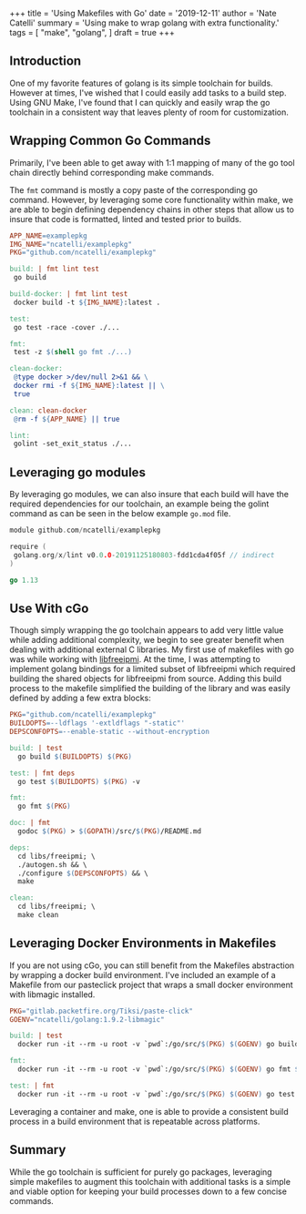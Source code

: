 +++
title = 'Using Makefiles with Go'
date = '2019-12-11'
author = 'Nate Catelli'
summary = 'Using make to wrap golang with extra functionality.'
tags = [
    "make",
    "golang",
]
draft = true
+++

## Introduction

One of my favorite features of golang is its simple toolchain for builds. However at times, I've wished that I could easily add tasks to a build step. Using GNU Make, I've found that I can quickly and easily wrap the go toolchain in a consistent way that leaves plenty of room for customization.

## Wrapping Common Go Commands

Primarily, I've been able to get away with 1:1 mapping of many of the go tool chain directly behind corresponding make commands.

The `fmt` command is mostly a copy paste of the corresponding go command. However, by leveraging some core functionality within make, we are able to begin defining dependency chains in other steps that allow us to insure that code is formatted, linted and tested prior to builds.

```Makefile
APP_NAME=examplepkg
IMG_NAME="ncatelli/examplepkg"
PKG="github.com/ncatelli/examplepkg"

build: | fmt lint test
 go build

build-docker: | fmt lint test
 docker build -t ${IMG_NAME}:latest .

test:
 go test -race -cover ./...

fmt:
 test -z $(shell go fmt ./...)

clean-docker:
 @type docker >/dev/null 2>&1 && \
 docker rmi -f ${IMG_NAME}:latest || \
 true

clean: clean-docker
 @rm -f ${APP_NAME} || true

lint:
 golint -set_exit_status ./...
```

## Leveraging go modules

By leveraging go modules, we can also insure that each build will have the required dependencies for our toolchain, an example being the golint command as can be seen in the below example `go.mod` file.

```go
module github.com/ncatelli/examplepkg

require (
 golang.org/x/lint v0.0.0-20191125180803-fdd1cda4f05f // indirect
)

go 1.13
```

## Use With cGo

Though simply wrapping the go toolchain appears to add very little value while adding additional complexity, we begin to see greater benefit when dealing with additional external C libraries. My first use of makefiles with go was while working with [libfreeipmi](https://www.gnu.org/software/freeipmi/). At the time, I was attempting to implement golang bindings for a limited subset of libfreeipmi which required building the shared objects for libfreeipmi from source. Adding this build process to the makefile simplified the building of the library and was easily defined by adding a few extra blocks:

```Makefile
PKG="github.com/ncatelli/examplepkg"
BUILDOPTS=--ldflags '-extldflags "-static"'
DEPSCONFOPTS=--enable-static --without-encryption

build: | test
  go build $(BUILDOPTS) $(PKG)

test: | fmt deps
  go test $(BUILDOPTS) $(PKG) -v

fmt:
  go fmt $(PKG)

doc: | fmt
  godoc $(PKG) > $(GOPATH)/src/$(PKG)/README.md

deps:
  cd libs/freeipmi; \
  ./autogen.sh && \
  ./configure $(DEPSCONFOPTS) && \
  make

clean:
  cd libs/freeipmi; \
  make clean
```

## Leveraging Docker Environments in Makefiles

If you are not using cGo, you can still benefit from the Makefiles abstraction by wrapping a docker build environment. I've included an example of a Makefile from our pasteclick project that wraps a small docker environment with libmagic installed.

```MakeFile
PKG="gitlab.packetfire.org/Tiksi/paste-click"
GOENV="ncatelli/golang:1.9.2-libmagic"

build: | test
  docker run -it --rm -u root -v `pwd`:/go/src/$(PKG) $(GOENV) go build $(PKG)

fmt:
  docker run -it --rm -u root -v `pwd`:/go/src/$(PKG) $(GOENV) go fmt $(PKG)

test: | fmt
  docker run -it --rm -u root -v `pwd`:/go/src/$(PKG) $(GOENV) go test $(PKG)
```

Leveraging a container and make, one is able to provide a consistent build process in a build environment that is repeatable across platforms.

## Summary

While the go toolchain is sufficient for purely go packages, leveraging simple makefiles to augment this toolchain with additional tasks is a simple and viable option for keeping your build processes down to a few concise commands.
